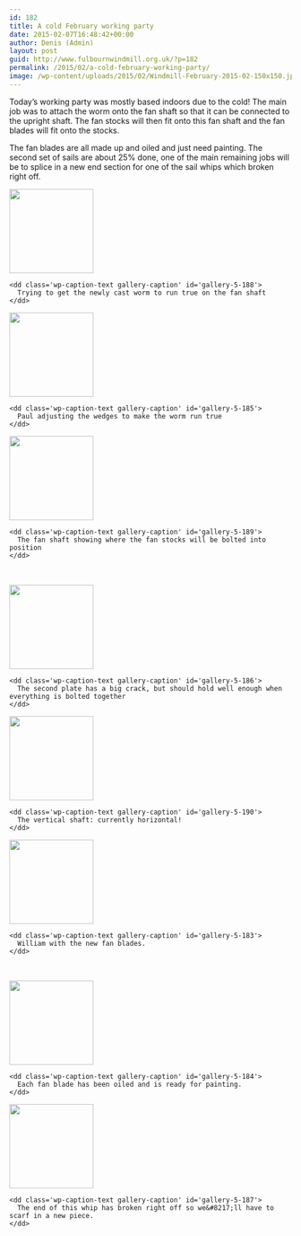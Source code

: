 ```yaml
---
id: 182
title: A cold February working party
date: 2015-02-07T16:48:42+00:00
author: Denis (Admin)
layout: post
guid: http://www.fulbournwindmill.org.uk/?p=182
permalink: /2015/02/a-cold-february-working-party/
image: /wp-content/uploads/2015/02/Windmill-February-2015-02-150x150.jpg
---
```

Today&#8217;s working party was mostly based indoors due to the cold! The main job was to attach the worm onto the fan shaft so that it can be connected to the upright shaft. The fan stocks will then fit onto this fan shaft and the fan blades will fit onto the stocks.
<!--break-->
The fan blades are all made up and oiled and just need painting. The second set of sails are about 25% done, one of the main remaining jobs will be to splice in a new end section for one of the sail whips which broken right off.

<div id='gallery-5' class='gallery galleryid-182 gallery-columns-3 gallery-size-thumbnail'>
  <dl class='gallery-item'>
    <dt class='gallery-icon portrait'>
      <a href='http://www.fulbournwindmill.org.uk/2015/02/a-cold-february-working-party/windmill-february-2015-01/'><img width="150" height="150" src="http://www.fulbournwindmill.org.uk/wp-content/uploads/2015/02/Windmill-February-2015-01-150x150.jpg" class="attachment-thumbnail size-thumbnail" alt="" aria-describedby="gallery-5-188" /></a>
    </dt>
    
    <dd class='wp-caption-text gallery-caption' id='gallery-5-188'>
      Trying to get the newly cast worm to run true on the fan shaft
    </dd>
  </dl>
  
  <dl class='gallery-item'>
    <dt class='gallery-icon portrait'>
      <a href='http://www.fulbournwindmill.org.uk/2015/02/a-cold-february-working-party/windmill-february-2015-07/'><img width="150" height="150" src="http://www.fulbournwindmill.org.uk/wp-content/uploads/2015/02/Windmill-February-2015-07-150x150.jpg" class="attachment-thumbnail size-thumbnail" alt="" aria-describedby="gallery-5-185" /></a>
    </dt>
    
    <dd class='wp-caption-text gallery-caption' id='gallery-5-185'>
      Paul adjusting the wedges to make the worm run true
    </dd>
  </dl>
  
  <dl class='gallery-item'>
    <dt class='gallery-icon landscape'>
      <a href='http://www.fulbournwindmill.org.uk/2015/02/a-cold-february-working-party/windmill-february-2015-02/'><img width="150" height="150" src="http://www.fulbournwindmill.org.uk/wp-content/uploads/2015/02/Windmill-February-2015-02-150x150.jpg" class="attachment-thumbnail size-thumbnail" alt="" aria-describedby="gallery-5-189" /></a>
    </dt>
    
    <dd class='wp-caption-text gallery-caption' id='gallery-5-189'>
      The fan shaft showing where the fan stocks will be bolted into position
    </dd>
  </dl>
  
  <br style="clear: both" />
  
  <dl class='gallery-item'>
    <dt class='gallery-icon landscape'>
      <a href='http://www.fulbournwindmill.org.uk/2015/02/a-cold-february-working-party/windmill-february-2015-08/'><img width="150" height="150" src="http://www.fulbournwindmill.org.uk/wp-content/uploads/2015/02/Windmill-February-2015-08-150x150.jpg" class="attachment-thumbnail size-thumbnail" alt="" aria-describedby="gallery-5-186" /></a>
    </dt>
    
    <dd class='wp-caption-text gallery-caption' id='gallery-5-186'>
      The second plate has a big crack, but should hold well enough when everything is bolted together
    </dd>
  </dl>
  
  <dl class='gallery-item'>
    <dt class='gallery-icon portrait'>
      <a href='http://www.fulbournwindmill.org.uk/2015/02/a-cold-february-working-party/windmill-february-2015-04/'><img width="150" height="150" src="http://www.fulbournwindmill.org.uk/wp-content/uploads/2015/02/Windmill-February-2015-04-150x150.jpg" class="attachment-thumbnail size-thumbnail" alt="" aria-describedby="gallery-5-190" /></a>
    </dt>
    
    <dd class='wp-caption-text gallery-caption' id='gallery-5-190'>
      The vertical shaft: currently horizontal!
    </dd>
  </dl>
  
  <dl class='gallery-item'>
    <dt class='gallery-icon portrait'>
      <a href='http://www.fulbournwindmill.org.uk/2015/02/a-cold-february-working-party/windmill-february-2015-05/'><img width="150" height="150" src="http://www.fulbournwindmill.org.uk/wp-content/uploads/2015/02/Windmill-February-2015-05-150x150.jpg" class="attachment-thumbnail size-thumbnail" alt="" aria-describedby="gallery-5-183" /></a>
    </dt>
    
    <dd class='wp-caption-text gallery-caption' id='gallery-5-183'>
      William with the new fan blades.
    </dd>
  </dl>
  
  <br style="clear: both" />
  
  <dl class='gallery-item'>
    <dt class='gallery-icon portrait'>
      <a href='http://www.fulbournwindmill.org.uk/2015/02/a-cold-february-working-party/windmill-february-2015-06/'><img width="150" height="150" src="http://www.fulbournwindmill.org.uk/wp-content/uploads/2015/02/Windmill-February-2015-06-150x150.jpg" class="attachment-thumbnail size-thumbnail" alt="" aria-describedby="gallery-5-184" /></a>
    </dt>
    
    <dd class='wp-caption-text gallery-caption' id='gallery-5-184'>
      Each fan blade has been oiled and is ready for painting.
    </dd>
  </dl>
  
  <dl class='gallery-item'>
    <dt class='gallery-icon portrait'>
      <a href='http://www.fulbournwindmill.org.uk/2015/02/a-cold-february-working-party/windmill-february-2015-15/'><img width="150" height="150" src="http://www.fulbournwindmill.org.uk/wp-content/uploads/2015/02/Windmill-February-2015-15-150x150.jpg" class="attachment-thumbnail size-thumbnail" alt="" aria-describedby="gallery-5-187" /></a>
    </dt>
    
    <dd class='wp-caption-text gallery-caption' id='gallery-5-187'>
      The end of this whip has broken right off so we&#8217;ll have to scarf in a new piece.
    </dd>
  </dl>
  
  <br style='clear: both' />
</div>
